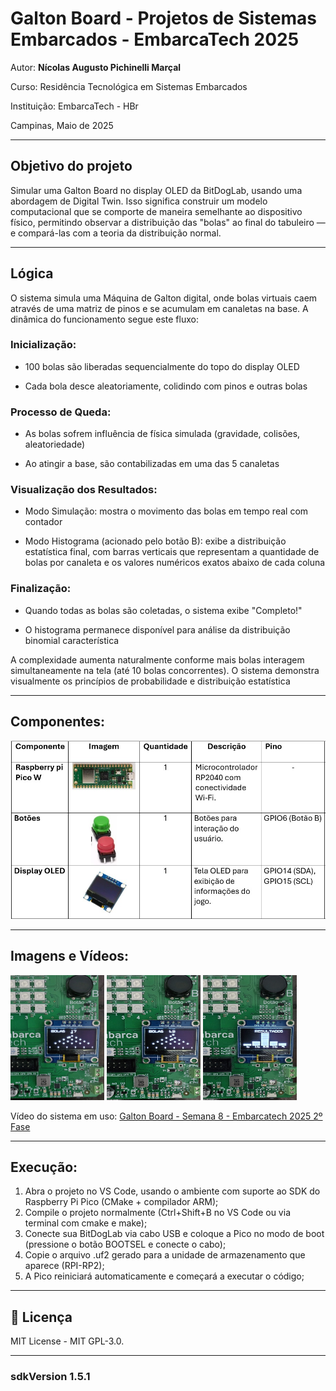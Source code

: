 # Galton Board - Projetos de Sistemas Embarcados - EmbarcaTech 2025

Autor: **Nícolas Augusto Pichinelli Marçal**

Curso: Residência Tecnológica em Sistemas Embarcados

Instituição: EmbarcaTech - HBr

Campinas, Maio de 2025

---

## Objetivo do projeto

Simular uma Galton Board no display OLED da BitDogLab, usando uma abordagem de Digital Twin. Isso significa construir um modelo computacional que se comporte de maneira semelhante ao dispositivo físico, permitindo observar a distribuição das "bolas" ao final do tabuleiro — e compará-las com a teoria da distribuição normal.

---

## Lógica 

O sistema simula uma Máquina de Galton digital, onde bolas virtuais caem através de uma matriz de pinos e se acumulam em canaletas na base. A dinâmica do funcionamento segue este fluxo:

### Inicialização:

- 100 bolas são liberadas sequencialmente do topo do display OLED

- Cada bola desce aleatoriamente, colidindo com pinos e outras bolas

### Processo de Queda:

- As bolas sofrem influência de física simulada (gravidade, colisões, aleatoriedade)

- Ao atingir a base, são contabilizadas em uma das 5 canaletas

### Visualização dos Resultados:

- Modo Simulação: mostra o movimento das bolas em tempo real com contador

- Modo Histograma (acionado pelo botão B): exibe a distribuição estatística final, com barras verticais que representam a quantidade de bolas por canaleta e os valores numéricos exatos abaixo de cada coluna

### Finalização:

- Quando todas as bolas são coletadas, o sistema exibe "Completo!"

- O histograma permanece disponível para análise da distribuição binomial característica

A complexidade aumenta naturalmente conforme mais bolas interagem simultaneamente na tela (até 10 bolas concorrentes). O sistema demonstra visualmente os princípios de probabilidade e distribuição estatística

---

## Componentes:

![componentes_Galton_Board](https://github.com/EmbarcaTech-2025/lab01_galton_board-nmarcal/blob/061cf471ceaa03de75cc0a1d5c6e7479a0b51f4d/assets/lista_componentes1.jpg?raw=true)

---

## Imagens e Vídeos:

<img src="https://github.com/EmbarcaTech-2025/lab01_galton_board-nmarcal/blob/d2bcfeadcc0300a9fe0e928f7fc61f4a918bde31/assets/Galton_Board_1.jpg?raw=true" alt="Imagem_1" width="150" height="200"> <img src="https://github.com/EmbarcaTech-2025/lab01_galton_board-nmarcal/blob/d2bcfeadcc0300a9fe0e928f7fc61f4a918bde31/assets/Galton_Board_2.jpg?raw=true" alt="Imagem_2" width="150" height="200"> <img src="https://github.com/EmbarcaTech-2025/lab01_galton_board-nmarcal/blob/d2bcfeadcc0300a9fe0e928f7fc61f4a918bde31/assets/Galton_Board_3.jpg?raw=true" alt="Imagem_3" width="150" height="200">

Vídeo do sistema em uso: [Galton Board - Semana 8 - Embarcatech 2025 2º Fase](https://www.youtube.com/watch?v=iCuJRc8VhTc&feature=youtu.be)


---
## Execução:

1. Abra o projeto no VS Code, usando o ambiente com suporte ao SDK do Raspberry Pi Pico (CMake + compilador ARM);
2. Compile o projeto normalmente (Ctrl+Shift+B no VS Code ou via terminal com cmake e make);
3. Conecte sua BitDogLab via cabo USB e coloque a Pico no modo de boot (pressione o botão BOOTSEL e conecte o cabo);
4. Copie o arquivo .uf2 gerado para a unidade de armazenamento que aparece (RPI-RP2);
5. A Pico reiniciará automaticamente e começará a executar o código;

---

## 📜 Licença
MIT License - MIT GPL-3.0.

---
### sdkVersion 1.5.1

